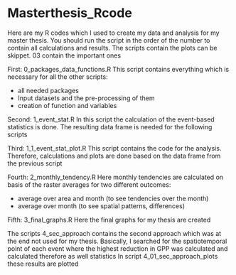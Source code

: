 # Masterthesis_Rcode
Here are my R codes which I used to create my data and analysis for my master thesis. 
You should run the script in the order of the number to contain all calculations and results. The scripts contain the plots can be skippet. 03 contain the important ones


First: 0_packages_data_functions.R
This script contains everything which is necessary for all the other scripts:
  - all needed packages
  - Input datasets and the pre-processing of them
  - creation of function and variables

Second: 1_event_stat.R
In this script the calculation of the event-based statistics is done. The resulting data frame is needed for the following scripts

Third: 1_1_event_stat_plot.R
This script contains the code for the analysis. Therefore, calculations and plots are done based on the data frame from the previous script

Fourth: 2_monthly_tendency.R
Here monthly tendencies are calculated on basis of the raster averages for two different outcomes:
  - average over area and month (to see tendencies over the month)
  - average over month (to see spatial patterns, differences)

Fifth: 3_final_graphs.R
Here the final graphs for my thesis are created

The scripts 4_sec_approach contains the second approach which was at the end not used for my thesis.
Basically, I searched for the spatiotemporal point of each event where the highest reduction in GPP was calculated and calculated therefore as well statistics
In script 4_01_sec_approach_plots these results are plotted
